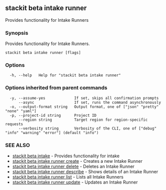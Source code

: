 ## stackit beta intake runner

Provides functionality for Intake Runners

### Synopsis

Provides functionality for Intake Runners.

```
stackit beta intake runner [flags]
```

### Options

```
  -h, --help   Help for "stackit beta intake runner"
```

### Options inherited from parent commands

```
  -y, --assume-yes             If set, skips all confirmation prompts
      --async                  If set, runs the command asynchronously
  -o, --output-format string   Output format, one of ["json" "pretty" "none" "yaml"]
  -p, --project-id string      Project ID
      --region string          Target region for region-specific requests
      --verbosity string       Verbosity of the CLI, one of ["debug" "info" "warning" "error"] (default "info")
```

### SEE ALSO

* [stackit beta intake](./stackit_beta_intake.md)	 - Provides functionality for intake
* [stackit beta intake runner create](./stackit_beta_intake_runner_create.md)	 - Creates a new Intake Runner
* [stackit beta intake runner delete](./stackit_beta_intake_runner_delete.md)	 - Deletes an Intake Runner
* [stackit beta intake runner describe](./stackit_beta_intake_runner_describe.md)	 - Shows details of an Intake Runner
* [stackit beta intake runner list](./stackit_beta_intake_runner_list.md)	 - Lists all Intake Runners
* [stackit beta intake runner update](./stackit_beta_intake_runner_update.md)	 - Updates an Intake Runner

